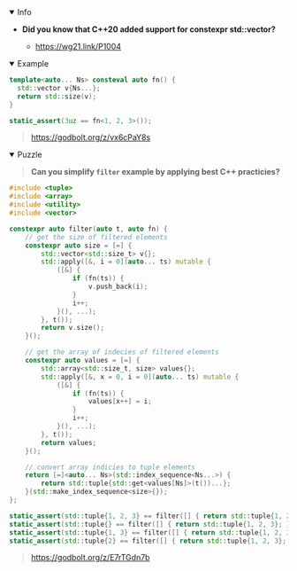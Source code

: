 <details open><summary>Info</summary><p>

* **Did you know that C++20 added support for constexpr std::vector?**

  * https://wg21.link/P1004

</p></details><details open><summary>Example</summary><p>

```cpp
template<auto... Ns> consteval auto fn() {
  std::vector v{Ns...};
  return std::size(v);
}

static_assert(3uz == fn<1, 2, 3>());
```

> https://godbolt.org/z/vx6cPaY8s

</p></details><details open><summary>Puzzle</summary><p>

> **Can you simplify `filter` example by applying best C++ practicies?**

```cpp
#include <tuple>
#include <array>
#include <utility>
#include <vector>

constexpr auto filter(auto t, auto fn) {
    // get the size of filtered elements
    constexpr auto size = [=] {
        std::vector<std::size_t> v{};
        std::apply([&, i = 0](auto... ts) mutable {
            ([&] {
                if (fn(ts)) {
                    v.push_back(i);
                }
                i++;
            }(), ...);
        }, t());
        return v.size();
    }();

    // get the array of indecies of filtered elements
    constexpr auto values = [=] {
        std::array<std::size_t, size> values{};
        std::apply([&, x = 0, i = 0](auto... ts) mutable {
            ([&] {
                if (fn(ts)) {
                    values[x++] = i;
                }
                i++;
            }(), ...);
        }, t());
        return values;
    }();

    // convert array indicies to tuple elements
    return [=]<auto... Ns>(std::index_sequence<Ns...>) {
        return std::tuple{std::get<values[Ns]>(t())...};
    }(std::make_index_sequence<size>{});
};

static_assert(std::tuple{1, 2, 3} == filter([] { return std::tuple{1, 2, 3}; }, [](auto) { return true; }));
static_assert(std::tuple{} == filter([] { return std::tuple{1, 2, 3}; }, [](auto) { return false; }));
static_assert(std::tuple{1, 3} == filter([] { return std::tuple{1, 2, 3}; }, [](auto v) { return v != 2; }));
static_assert(std::tuple{2} == filter([] { return std::tuple{1, 2, 3}; }, [](auto v) { return v == 2; }));
```

> https://godbolt.org/z/E7rTGdn7b

